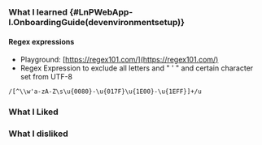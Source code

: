 ### What I learned {#LnPWebApp-I.OnboardingGuide(devenvironmentsetup)}

#### Regex expressions

* Playground: [https://regex101.com/](https://regex101.com/) 
* Regex Expression to exclude all letters and " ' " and certain character set from UTF-8

```
/[^\\w'a-zA-Z\s\u{0080}-\u{017F}\u{1E00}-\u{1EFF}]+/u
```

 

### What I Liked

### What I disliked




